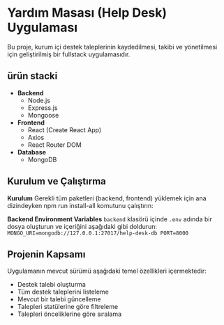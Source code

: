 # Yardım Masası (Help Desk) Uygulaması
Bu proje, kurum içi destek taleplerinin kaydedilmesi, takibi ve yönetilmesi için geliştirilmiş bir fullstack uygulamasıdır.

## ürün stacki
- **Backend**
  - Node.js
  - Express.js
  - Mongoose
- **Frontend**
  - React (Create React App)
  - Axios
  - React Router DOM
- **Database**
  - MongoDB

## Kurulum ve Çalıştırma
**Kurulum**
    Gerekli tüm paketleri (backend, frontend) yüklemek için ana dizindeyken npm run install-all komutunu çalıştırın:
    

 **Backend Environment Variables**
    `backend` klasörü içinde `.env` adında bir dosya oluşturun ve içeriğini aşağıdaki gibi doldurun:
    ```
    MONGO_URI=mongodb://127.0.0.1:27017/help-desk-db
    PORT=8000
    ```


## Projenin Kapsamı
Uygulamanın mevcut sürümü aşağıdaki temel özellikleri içermektedir:
- Destek talebi oluşturma
- Tüm destek taleplerini listeleme
- Mevcut bir talebi güncelleme
- Talepleri statülerine göre filtreleme
- Talepleri önceliklerine göre sıralama 